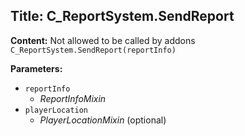 ## Title: C_ReportSystem.SendReport

**Content:**
Not allowed to be called by addons
`C_ReportSystem.SendReport(reportInfo)`

**Parameters:**
- `reportInfo`
  - *ReportInfoMixin*
- `playerLocation`
  - *PlayerLocationMixin* (optional)